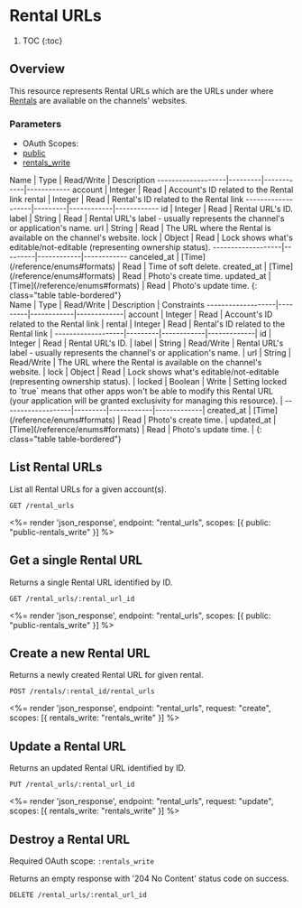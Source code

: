 # Rental URLs

1. TOC
{:toc}

## Overview

This resource represents Rental URLs which are the URLs under where [Rentals](/reference/endpoints/rentals/) are available on the channels' websites.

### Parameters
<ul class="nav nav-pills" role="tablist">
  <li class="disabled"><a>OAuth Scopes:</a></li>
  <li class="active"><a href="#public" role="tab" data-toggle="pill">public</a></li>
  <li><a href="#rentals_write" role="tab" data-toggle="pill">rentals_write</a></li>
</ul>
<div class="tab-content" markdown="1">
<div class="tab-pane active" id="public" markdown="1">
Name               | Type    | Read/Write | Description
-------------------|---------|------------|------------
account            | Integer | Read       | Account's ID related to the Rental link
rental             | Integer | Read       | Rental's ID related to the Rental link
-------------------|---------|------------|------------
id                 | Integer | Read       | Rental URL's ID.
label              | String  | Read       | Rental URL's label - usually represents the channel's or application's name.
url                | String  | Read       | The URL where the Rental is available on the channel's website.
lock               | Object  | Read       | Lock shows what's editable/not-editable (representing ownership status).
-------------------|---------|------------|------------
canceled_at        | [Time](/reference/enums#formats) | Read       | Time of soft delete.
created_at         | [Time](/reference/enums#formats) | Read       | Photo's create time.
updated_at         | [Time](/reference/enums#formats) | Read       | Photo's update time.
{: class="table table-bordered"}
</div>
<div class="tab-pane" id="rentals_write" markdown="1">
Name               | Type    | Read/Write | Description | Constraints
-------------------|---------|------------|-------------|
account            | Integer | Read       | Account's ID related to the Rental link |
rental             | Integer | Read       | Rental's ID related to the Rental link |
-------------------|---------|------------|-------------|
id                 | Integer | Read       | Rental URL's ID. |
label              | String  | Read/Write | Rental URL's label - usually represents the channel's or application's name. |
url                | String  | Read/Write | The URL where the Rental is available on the channel's website. |
lock               | Object  | Read       | Lock shows what's editable/not-editable (representing ownership status). |
locked             | Boolean | Write      | Setting locked to `true` means that other apps won't be able to modify this Rental URL (your application will be granted exclusivity for managing this resource). |
-------------------|---------|------------|-------------|
created_at         | [Time](/reference/enums#formats) | Read       | Photo's create time. | 
updated_at         | [Time](/reference/enums#formats) | Read       | Photo's update time. |
{: class="table table-bordered"}
</div>
</div>

## List Rental URLs

List all Rental URLs for a given account(s).

~~~
GET /rental_urls
~~~

<%= render 'json_response', endpoint: "rental_urls", scopes: [{ public: "public-rentals_write" }] %>

## Get a single Rental URL

Returns a single Rental URL identified by ID.

~~~
GET /rental_urls/:rental_url_id
~~~

<%= render 'json_response', endpoint: "rental_urls", scopes: [{ public: "public-rentals_write" }] %>

## Create a new Rental URL

Returns a newly created Rental URL for given rental.

~~~~
POST /rentals/:rental_id/rental_urls
~~~~

<%= render 'json_response', endpoint: "rental_urls", request: "create",
  scopes: [{ rentals_write: "rentals_write" }] %>

## Update a Rental URL

Returns an updated Rental URL identified by ID.

~~~
PUT /rental_urls/:rental_url_id
~~~

<%= render 'json_response', endpoint: "rental_urls", request: "update",
  scopes: [{ rentals_write: "rentals_write" }] %>

## Destroy a Rental URL

Required OAuth scope: `:rentals_write`

Returns an empty response with '204 No Content' status code on success.

~~~~~~
DELETE /rental_urls/:rental_url_id
~~~~~~

